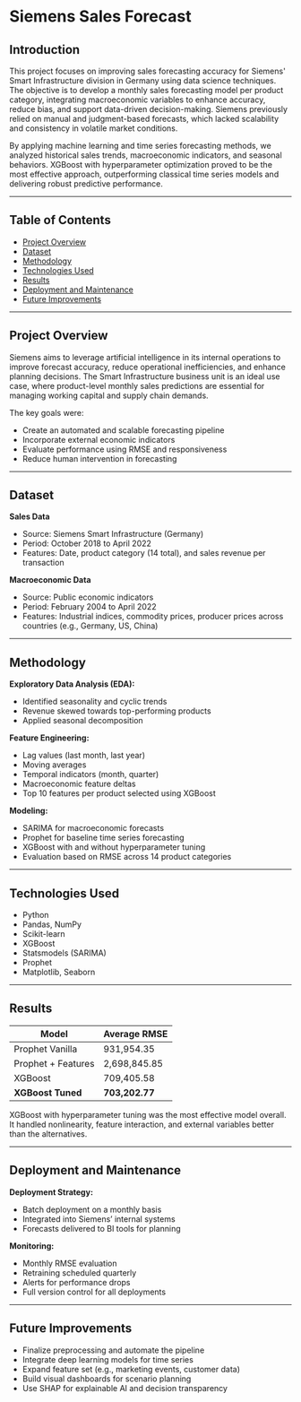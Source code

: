 # Siemens Sales Forecast

## Introduction  
This project focuses on improving sales forecasting accuracy for Siemens' Smart Infrastructure division in Germany using data science techniques. The objective is to develop a monthly sales forecasting model per product category, integrating macroeconomic variables to enhance accuracy, reduce bias, and support data-driven decision-making. Siemens previously relied on manual and judgment-based forecasts, which lacked scalability and consistency in volatile market conditions.

By applying machine learning and time series forecasting methods, we analyzed historical sales trends, macroeconomic indicators, and seasonal behaviors. XGBoost with hyperparameter optimization proved to be the most effective approach, outperforming classical time series models and delivering robust predictive performance.

---

## Table of Contents  
- [Project Overview](#project-overview)  
- [Dataset](#dataset)  
- [Methodology](#methodology)  
- [Technologies Used](#technologies-used)  
- [Results](#results)  
- [Deployment and Maintenance](#deployment-and-maintenance)  
- [Future Improvements](#future-improvements)  

---

## Project Overview  
Siemens aims to leverage artificial intelligence in its internal operations to improve forecast accuracy, reduce operational inefficiencies, and enhance planning decisions. The Smart Infrastructure business unit is an ideal use case, where product-level monthly sales predictions are essential for managing working capital and supply chain demands.

The key goals were:  
- Create an automated and scalable forecasting pipeline  
- Incorporate external economic indicators  
- Evaluate performance using RMSE and responsiveness  
- Reduce human intervention in forecasting  

---

## Dataset  
**Sales Data**  
- Source: Siemens Smart Infrastructure (Germany)  
- Period: October 2018 to April 2022  
- Features: Date, product category (14 total), and sales revenue per transaction  

**Macroeconomic Data**  
- Source: Public economic indicators  
- Period: February 2004 to April 2022  
- Features: Industrial indices, commodity prices, producer prices across countries (e.g., Germany, US, China)

---

## Methodology  
**Exploratory Data Analysis (EDA):**  
- Identified seasonality and cyclic trends  
- Revenue skewed towards top-performing products  
- Applied seasonal decomposition  

**Feature Engineering:**  
- Lag values (last month, last year)  
- Moving averages  
- Temporal indicators (month, quarter)  
- Macroeconomic feature deltas  
- Top 10 features per product selected using XGBoost  

**Modeling:**  
- SARIMA for macroeconomic forecasts  
- Prophet for baseline time series forecasting  
- XGBoost with and without hyperparameter tuning  
- Evaluation based on RMSE across 14 product categories  

---

## Technologies Used  
- Python  
- Pandas, NumPy  
- Scikit-learn  
- XGBoost  
- Statsmodels (SARIMA)  
- Prophet  
- Matplotlib, Seaborn  

---

## Results  
| Model                  | Average RMSE        |
|------------------------|---------------------|
| Prophet Vanilla        | 931,954.35          |
| Prophet + Features     | 2,698,845.85        |
| XGBoost                | 709,405.58          |
| **XGBoost Tuned**      | **703,202.77**      |

XGBoost with hyperparameter tuning was the most effective model overall. It handled nonlinearity, feature interaction, and external variables better than the alternatives.

---

## Deployment and Maintenance  
**Deployment Strategy:**  
- Batch deployment on a monthly basis  
- Integrated into Siemens’ internal systems  
- Forecasts delivered to BI tools for planning  

**Monitoring:**  
- Monthly RMSE evaluation  
- Retraining scheduled quarterly  
- Alerts for performance drops  
- Full version control for all deployments  

---

## Future Improvements  
- Finalize preprocessing and automate the pipeline  
- Integrate deep learning models for time series  
- Expand feature set (e.g., marketing events, customer data)  
- Build visual dashboards for scenario planning  
- Use SHAP for explainable AI and decision transparency  
